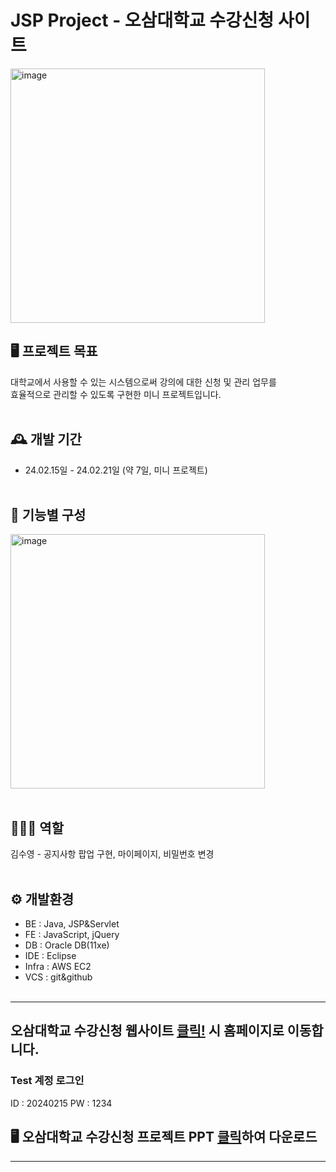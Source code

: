 # JSP Project - 오삼대학교 수강신청 사이트
<img width="407" alt="image" src="https://github.com/kimjeong-eun/shopProject/assets/150898767/d8c74651-eccf-4acc-abd6-41e3df41be24">

## 🖥️ 프로젝트 목표
대학교에서 사용할 수 있는 시스템으로써 강의에 대한 신청 및 관리 업무를<br>
효율적으로 관리할 수 있도록 구현한 미니 프로젝트입니다.
<br><br>

## 🕰️ 개발 기간
* 24.02.15일 - 24.02.21일 (약 7일, 미니 프로젝트)
<br><br>

## 📌 기능별 구성
<img width="407" alt="image" src="https://github.com/kimjeong-eun/shopProject/assets/150898767/ea996c70-01cc-44d1-8672-485401ff6cef">
<br><br>

## 🧑‍🤝‍🧑 역할
김수영 - 공지사항 팝업 구현, 마이페이지, 비밀번호 변경
<br><br>

## ⚙️ 개발환경
* BE : Java, JSP&Servlet 
* FE : JavaScript, jQuery
* DB : Oracle DB(11xe)
* IDE : Eclipse
* Infra : AWS EC2
* VCS : git&github
<br><br>

***

## 오삼대학교 수강신청 웹사이트 <a href="http:192.168.0.142:8011/courseRegistration/sugang/Login.jsp" target=_blank >클릭!</a> 시 홈페이지로 이동합니다.

### Test 계정 로그인
ID : 20240215
PW : 1234

## 🖥️ 오삼대학교 수강신청 프로젝트 PPT <a href="https://github.com/suweeety/jspProject/files/15196038/default.pdf" >클릭</a>하여 다운로드

***

